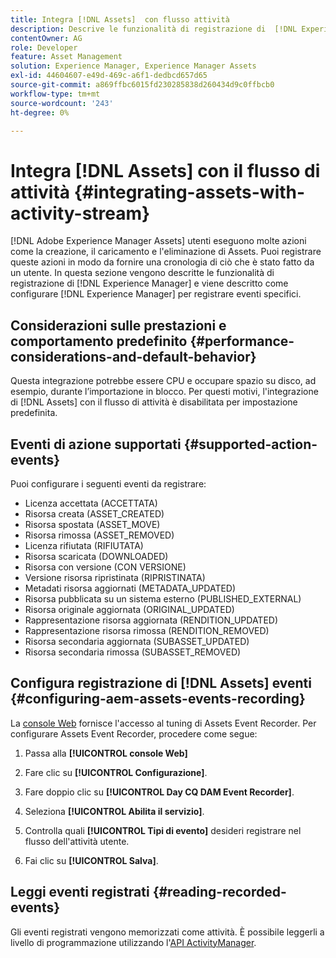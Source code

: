 ```yaml
---
title: Integra [!DNL Assets]  con flusso attività
description: Descrive le funzionalità di registrazione di  [!DNL Experience Manager]  e come configurarle per registrare eventi specifici.
contentOwner: AG
role: Developer
feature: Asset Management
solution: Experience Manager, Experience Manager Assets
exl-id: 44604607-e49d-469c-a6f1-dedbcd657d65
source-git-commit: a869ffbc6015fd230285838d260434d9c0ffbcb0
workflow-type: tm+mt
source-wordcount: '243'
ht-degree: 0%

---
```


# Integra [!DNL Assets] con il flusso di attività {#integrating-assets-with-activity-stream}

[!DNL Adobe Experience Manager Assets] utenti eseguono molte azioni come la creazione, il caricamento e l&#39;eliminazione di Assets. Puoi registrare queste azioni in modo da fornire una cronologia di ciò che è stato fatto da un utente. In questa sezione vengono descritte le funzionalità di registrazione di [!DNL Experience Manager] e viene descritto come configurare [!DNL Experience Manager] per registrare eventi specifici.

## Considerazioni sulle prestazioni e comportamento predefinito {#performance-considerations-and-default-behavior}

Questa integrazione potrebbe essere CPU e occupare spazio su disco, ad esempio, durante l’importazione in blocco. Per questi motivi, l&#39;integrazione di [!DNL Assets] con il flusso di attività è disabilitata per impostazione predefinita.

## Eventi di azione supportati {#supported-action-events}

Puoi configurare i seguenti eventi da registrare:

* Licenza accettata (ACCETTATA)
* Risorsa creata (ASSET_CREATED)
* Risorsa spostata (ASSET_MOVE)
* Risorsa rimossa (ASSET_REMOVED)
* Licenza rifiutata (RIFIUTATA)
* Risorsa scaricata (DOWNLOADED)
* Risorsa con versione (CON VERSIONE)
* Versione risorsa ripristinata (RIPRISTINATA)
* Metadati risorsa aggiornati (METADATA_UPDATED)
* Risorsa pubblicata su un sistema esterno (PUBLISHED_EXTERNAL)
* Risorsa originale aggiornata (ORIGINAL_UPDATED)
* Rappresentazione risorsa aggiornata (RENDITION_UPDATED)
* Rappresentazione risorsa rimossa (RENDITION_REMOVED)
* Risorsa secondaria aggiornata (SUBASSET_UPDATED)
* Risorsa secondaria rimossa (SUBASSET_REMOVED)

## Configura registrazione di [!DNL Assets] eventi {#configuring-aem-assets-events-recording}

La [console Web](/help/sites-deploying/configuring-osgi.md) fornisce l&#39;accesso al tuning di Assets Event Recorder. Per configurare Assets Event Recorder, procedere come segue:

1. Passa alla **[!UICONTROL console Web]**

1. Fare clic su **[!UICONTROL Configurazione]**.

1. Fare doppio clic su **[!UICONTROL Day CQ DAM Event Recorder]**.

1. Seleziona **[!UICONTROL Abilita il servizio]**.

1. Controlla quali **[!UICONTROL Tipi di evento]** desideri registrare nel flusso dell&#39;attività utente.

1. Fai clic su **[!UICONTROL Salva]**.

## Leggi eventi registrati {#reading-recorded-events}

Gli eventi registrati vengono memorizzati come attività. È possibile leggerli a livello di programmazione utilizzando l&#39;[API ActivityManager](https://developer.adobe.com/experience-manager/reference-materials/6-5-lts/javadoc/com/adobe/granite/activitystreams/ActivityManager.html).
